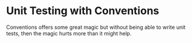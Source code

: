 ﻿# Unit Testing with Conventions
Conventions offers some great magic but without being able to write unit tests, then the magic hurts more than it might help.



